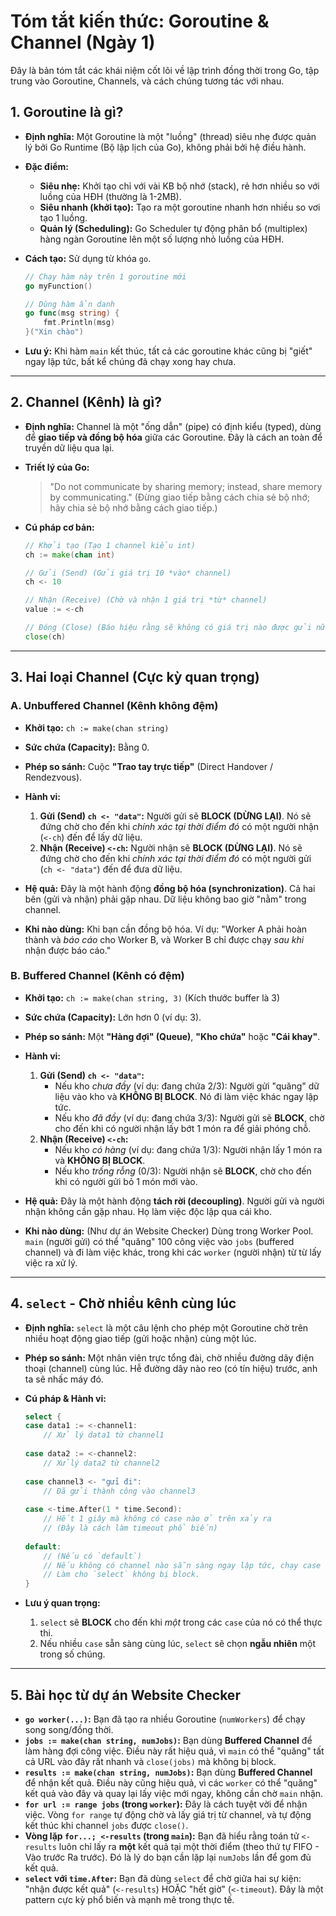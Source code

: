 # Tóm tắt kiến thức: Goroutine & Channel (Ngày 1)

Đây là bản tóm tắt các khái niệm cốt lõi về lập trình đồng thời trong Go, tập trung vào Goroutine, Channels, và cách chúng tương tác với nhau.

## 1. Goroutine là gì?

* **Định nghĩa:** Một Goroutine là một "luồng" (thread) siêu nhẹ được quản lý bởi Go Runtime (Bộ lập lịch của Go), không phải bởi hệ điều hành.

* **Đặc điểm:**
    * **Siêu nhẹ:** Khởi tạo chỉ với vài KB bộ nhớ (stack), rẻ hơn nhiều so với luồng của HĐH (thường là 1-2MB).
    * **Siêu nhanh (khởi tạo):** Tạo ra một goroutine nhanh hơn nhiều so vơi tạo 1 luồng.
    * **Quản lý (Scheduling):** Go Scheduler tự động phân bổ (multiplex) hàng ngàn Goroutine lên một số lượng nhỏ luồng của HĐH.

* **Cách tạo:** Sử dụng từ khóa `go`.

    ```go
    // Chạy hàm này trên 1 goroutine mới
    go myFunction() 
    
    // Dùng hàm ẩn danh
    go func(msg string) { 
        fmt.Println(msg)
    }("Xin chào")
    ```

* **Lưu ý:** Khi hàm `main` kết thúc, tất cả các goroutine khác cũng bị "giết" ngay lập tức, bất kể chúng đã chạy xong hay chưa.

---

## 2. Channel (Kênh) là gì?

* **Định nghĩa:** Channel là một "ống dẫn" (pipe) có định kiểu (typed), dùng để **giao tiếp và đồng bộ hóa** giữa các Goroutine. Đây là cách an toàn để truyền dữ liệu qua lại.

* **Triết lý của Go:**
    > "Do not communicate by sharing memory; instead, share memory by communicating."
    > (Đừng giao tiếp bằng cách chia sẻ bộ nhớ; hãy chia sẻ bộ nhớ bằng cách giao tiếp.)

* **Cú pháp cơ bản:**

    ```go
    // Khởi tạo (Tạo 1 channel kiểu int)
    ch := make(chan int) 
    
    // Gửi (Send) (Gửi giá trị 10 *vào* channel)
    ch <- 10 
    
    // Nhận (Receive) (Chờ và nhận 1 giá trị *từ* channel)
    value := <-ch 
    
    // Đóng (Close) (Báo hiệu rằng sẽ không có giá trị nào được gửi nữa)
    close(ch) 
    ```

---

## 3. Hai loại Channel (Cực kỳ quan trọng)

### A. Unbuffered Channel (Kênh không đệm)

* **Khởi tạo:** `ch := make(chan string)`
* **Sức chứa (Capacity):** Bằng 0.
* **Phép so sánh:** Cuộc **"Trao tay trực tiếp"** (Direct Handover / Rendezvous).
* **Hành vi:**
    1.  **Gửi (Send) `ch <- "data"`:** Người gửi sẽ **BLOCK (DỪNG LẠI)**. Nó sẽ đứng chờ cho đến khi *chính xác tại thời điểm đó* có một người nhận (`<-ch`) đến để lấy dữ liệu.
    2.  **Nhận (Receive) `<-ch`:** Người nhận sẽ **BLOCK (DỪNG LẠI)**. Nó sẽ đứng chờ cho đến khi *chính xác tại thời điểm đó* có một người gửi (`ch <- "data"`) đến để đưa dữ liệu.
* **Hệ quả:** Đây là một hành động **đồng bộ hóa (synchronization)**. Cả hai bên (gửi và nhận) phải gặp nhau. Dữ liệu không bao giờ "nằm" trong channel.
    
* **Khi nào dùng:** Khi bạn cần đồng bộ hóa. Ví dụ: "Worker A phải hoàn thành và *báo cáo* cho Worker B, và Worker B chỉ được chạy *sau khi* nhận được báo cáo."

### B. Buffered Channel (Kênh có đệm)

* **Khởi tạo:** `ch := make(chan string, 3)` (Kích thước buffer là 3)
* **Sức chứa (Capacity):** Lớn hơn 0 (ví dụ: 3).
* **Phép so sánh:** Một **"Hàng đợi" (Queue)**, **"Kho chứa"** hoặc **"Cái khay"**.
* **Hành vi:**
    1.  **Gửi (Send) `ch <- "data"`:**
        * Nếu kho *chưa đầy* (ví dụ: đang chứa 2/3): Người gửi "quăng" dữ liệu vào kho và **KHÔNG BỊ BLOCK**. Nó đi làm việc khác ngay lập tức.
        * Nếu kho *đã đầy* (ví dụ: đang chứa 3/3): Người gửi sẽ **BLOCK**, chờ cho đến khi có người nhận lấy bớt 1 món ra để giải phóng chỗ.
    2.  **Nhận (Receive) `<-ch`:**
        * Nếu kho *có hàng* (ví dụ: đang chứa 1/3): Người nhận lấy 1 món ra và **KHÔNG BỊ BLOCK**.
        * Nếu kho *trống rỗng* (0/3): Người nhận sẽ **BLOCK**, chờ cho đến khi có người gửi bỏ 1 món mới vào.
* **Hệ quả:** Đây là một hành động **tách rời (decoupling)**. Người gửi và người nhận không cần gặp nhau. Họ làm việc độc lập qua cái kho.
    
* **Khi nào dùng:** (Như dự án Website Checker) Dùng trong Worker Pool. `main` (người gửi) có thể "quăng" 100 công việc vào `jobs` (buffered channel) và đi làm việc khác, trong khi các `worker` (người nhận) từ từ lấy việc ra xử lý.

---

## 4. `select` - Chờ nhiều kênh cùng lúc

* **Định nghĩa:** `select` là một câu lệnh cho phép một Goroutine chờ trên nhiều hoạt động giao tiếp (gửi hoặc nhận) cùng một lúc.
* **Phép so sánh:** Một nhân viên trực tổng đài, chờ nhiều đường dây điện thoại (channel) cùng lúc. Hễ đường dây nào reo (có tín hiệu) trước, anh ta sẽ nhấc máy đó.
* **Cú pháp & Hành vi:**

    ```go
    select {
    case data1 := <-channel1:
        // Xử lý data1 từ channel1
        
    case data2 := <-channel2:
        // Xửlý data2 từ channel2
        
    case channel3 <- "gửi đi":
        // Đã gửi thành công vào channel3
        
    case <-time.After(1 * time.Second):
        // Hết 1 giây mà không có case nào ở trên xảy ra
        // (Đây là cách làm timeout phổ biến)
        
    default:
        // (Nếu có `default`)
        // Nếu không có channel nào sẵn sàng ngay lập tức, chạy case này
        // Làm cho `select` không bị block.
    }
    ```

* **Lưu ý quan trọng:**
    1.  `select` sẽ **BLOCK** cho đến khi *một* trong các `case` của nó có thể thực thi.
    2.  Nếu nhiều `case` sẵn sàng cùng lúc, `select` sẽ chọn **ngẫu nhiên** một trong số chúng.

---

## 5. Bài học từ dự án Website Checker

* **`go worker(...)`:** Bạn đã tạo ra nhiều Goroutine (`numWorkers`) để chạy song song/đồng thời.
* **`jobs := make(chan string, numJobs)`:** Bạn dùng **Buffered Channel** để làm hàng đợi công việc. Điều này rất hiệu quả, vì `main` có thể "quăng" tất cả URL vào đây rất nhanh và `close(jobs)` mà không bị block.
* **`results := make(chan string, numJobs)`:** Bạn dùng **Buffered Channel** để nhận kết quả. Điều này cũng hiệu quả, vì các `worker` có thể "quăng" kết quả vào đây và quay lại lấy việc mới ngay, không cần chờ `main` nhận.
* **`for url := range jobs` (trong `worker`):** Đây là cách tuyệt vời để nhận việc. Vòng `for range` tự động chờ và lấy giá trị từ channel, và tự động kết thúc khi channel `jobs` được `close()`.
* **Vòng lặp `for...; <-results` (trong `main`):** Bạn đã hiểu rằng toán tử `<-results` luôn chỉ lấy ra **một** kết quả tại một thời điểm (theo thứ tự FIFO - Vào trước Ra trước). Đó là lý do bạn cần lặp lại `numJobs` lần để gom đủ kết quả.
* **`select` với `time.After`:** Bạn đã dùng `select` để chờ giữa hai sự kiện: "nhận được kết quả" (`<-results`) HOẶC "hết giờ" (`<-timeout`). Đây là một pattern cực kỳ phổ biến và mạnh mẽ trong thực tế.
